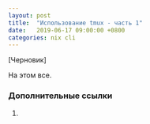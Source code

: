 ```yaml
---
layout: post
title:  "Использование tmux - часть 1"
date:   2019-06-17 09:00:00 +0800
categories: nix cli
---
```


[Черновик]

На этом все.

### Дополнительные ссылки

1. []()
